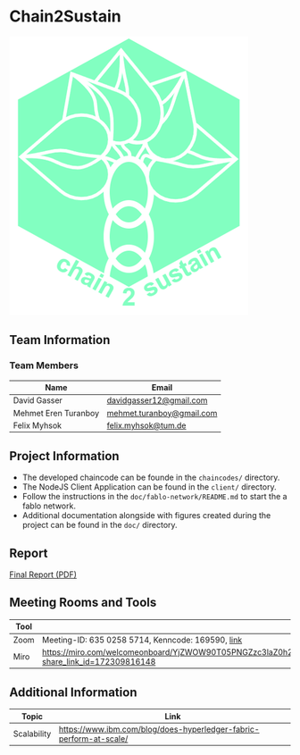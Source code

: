 # Chain2Sustain
![Chain2Sustain Logo](doc/project_icon/logo.png)

## Team Information 
### Team Members
| Name | Email |
|---|---|
| David Gasser | davidgasser12@gmail.com |
| Mehmet Eren Turanboy | mehmet.turanboy@gmail.com |
| Felix Myhsok | felix.myhsok@tum.de |

## Project Information
- The developed chaincode can be founde in the `chaincodes/` directory. 
- The NodeJS Client Application can be found in the `client/` directory.
- Follow the instructions in the `doc/fablo-network/README.md` to start the a fablo network.
- Additional documentation alongside with figures created during the project can be found in the `doc/` directory.

## Report
[Final Report (PDF)](DLT4PI___Final_Report.pdf)

## Meeting Rooms and Tools
|Tool| Link |
|---|---|
| Zoom | Meeting-ID: 635 0258 5714, Kenncode: 169590, [link](https://tum-conf.zoom.us/j/63502585714?pwd=LzdLMmx6UUhJTnA0enBLc2dZZG5rdz09) |
| Miro | https://miro.com/welcomeonboard/YjZWOW90T05PNGZzc3laZ0h2TmVUTjd2SlRqMHU0Wkk5TEV6RUNuWEM2R2FwdVY4OGhIQmJGWEhPWlVFMVNzZnwzMDc0NDU3MzUyOTM0ODI5MDUxfDI=?share_link_id=172309816148 | 

## Additional Information
|Topic| Link |
|---|---|
| Scalability | https://www.ibm.com/blog/does-hyperledger-fabric-perform-at-scale/ |
